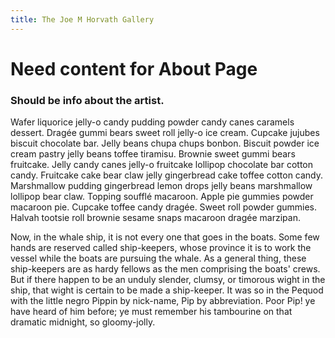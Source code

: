 ```yaml
---
title: The Joe M Horvath Gallery
---
```


# Need content for About Page
### Should be info about the artist.  

Wafer liquorice jelly-o candy pudding powder candy canes caramels dessert. Dragée gummi bears sweet roll jelly-o ice cream. Cupcake jujubes biscuit chocolate bar. Jelly beans chupa chups bonbon. Biscuit powder ice cream pastry jelly beans toffee tiramisu. Brownie sweet gummi bears fruitcake. Jelly candy canes jelly-o fruitcake lollipop chocolate bar cotton candy. Fruitcake cake bear claw jelly gingerbread cake toffee cotton candy. Marshmallow pudding gingerbread lemon drops jelly beans marshmallow lollipop bear claw. Topping soufflé macaroon. Apple pie gummies powder macaroon pie. Cupcake toffee candy dragée. Sweet roll powder gummies. Halvah tootsie roll brownie sesame snaps macaroon dragée marzipan.

Now, in the whale ship, it is not every one that goes in the boats. Some few hands are reserved called ship-keepers, whose province it is to work the vessel while the boats are pursuing the whale. As a general thing, these ship-keepers are as hardy fellows as the men comprising the boats' crews. But if there happen to be an unduly slender, clumsy, or timorous wight in the ship, that wight is certain to be made a ship-keeper. It was so in the Pequod with the little negro Pippin by nick-name, Pip by abbreviation. Poor Pip! ye have heard of him before; ye must remember his tambourine on that dramatic midnight, so gloomy-jolly.